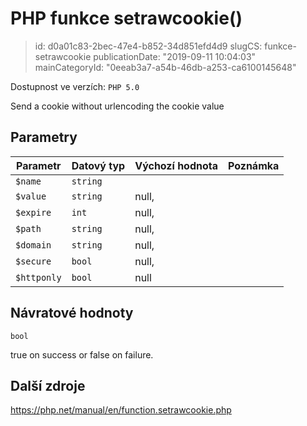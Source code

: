 PHP funkce setrawcookie()
=========================

> id: d0a01c83-2bec-47e4-b852-34d851efd4d9
> slugCS: funkce-setrawcookie
> publicationDate: "2019-09-11 10:04:03"
> mainCategoryId: "0eeab3a7-a54b-46db-a253-ca6100145648"

Dostupnost ve verzích: `PHP 5.0`

Send a cookie without urlencoding the cookie value


Parametry
--------------

| Parametr | Datový typ | Výchozí hodnota | Poznámka |
|-----|-----|-----|-----|
| `$name` | `string` |  |  |
| `$value` | `string` | null, |  |
| `$expire` | `int` | null, |  |
| `$path` | `string` | null, |  |
| `$domain` | `string` | null, |  |
| `$secure` | `bool` | null, |  |
| `$httponly` | `bool` | null |  |


Návratové hodnoty
----------------

`bool`

true on success or false on failure.

Další zdroje
------------

https://php.net/manual/en/function.setrawcookie.php

